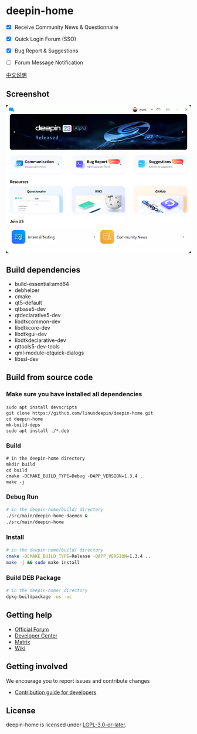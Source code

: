 # deepin-home

- [x] Receive Community News & Questionnaire

- [x] Quick Login Forum (SSO)

- [x] Bug Report & Suggestions

- [ ] Forum Message Notification

[中文说明](README.zh_CN.md)

## Screenshot

![Screenshot](docs/screenshots/home_en.webp)

## Build dependencies

- build-essential:amd64
- debhelper
- cmake
- qt5-default
- qtbase5-dev
- qtdeclarative5-dev
- libdtkcommon-dev
- libdtkcore-dev
- libdtkgui-dev
- libdtkdeclarative-dev
- qttools5-dev-tools
- qml-module-qtquick-dialogs
- libssl-dev

## Build from source code

### Make sure you have installed all dependencies

```shell
sudo apt install devscripts
git clone https://github.com/linuxdeepin/deepin-home.git
cd deepin-home
mk-build-deps
sudo apt install ./*.deb
```

### Build

```shell
# in the deepin-home directory
mkdir build
cd build
cmake -DCMAKE_BUILD_TYPE=Debug -DAPP_VERSION=1.3.4 ..
make -j
```

### Debug Run

```sh
# in the deepin-home/build/ directory
./src/main/deepin-home-daemon &
./src/main/deepin-home
```

### Install

```sh
# in the deepin-home/build/ directory
cmake -DCMAKE_BUILD_TYPE=Release -DAPP_VERSION=1.3.4 ..
make -j && sudo make install
```

### Build DEB Package

```sh
# in the deepin-home/ directory
dpkg-buildpackage -us -uc
```

## Getting help

- [Official Forum](https://bbs.deepin.org/)
- [Developer Center](https://github.com/linuxdeepin/developer-center)
- [Matrix](https://matrix.to/#/#deepin:matrix.org)
- [Wiki](https://wiki.deepin.org/)

## Getting involved

We encourage you to report issues and contribute changes

- [Contribution guide for developers](https://github.com/linuxdeepin/developer-center/wiki/Contribution-Guidelines-for-Developers-en)

## License

deepin-home is licensed under [LGPL-3.0-or-later](LICENSE).
